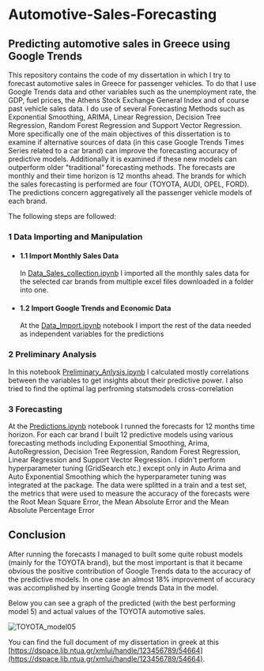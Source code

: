 # Automotive-Sales-Forecasting
## Predicting automotive sales in Greece using Google Trends

This repository contains the code of my dissertation in which I try to forecast automotive sales in Greece for passenger vehicles. To do that I use Google Trends data and other variables such as the unemployment rate, the GDP, fuel prices, the Athens Stock Exchange General Index and of course past vehicle sales data.
I do use of several Forecasting Methods such as Exponential Smoothing, ARIMA, Linear Regression, Decision Tree Regression, Random Forest Regression and Support Vector Regression.
More specifically one of the main objectives of this dissertation is to examine if alternative sources of data (in this case Google Trends Times Series related to a car brand) can improve the forecasting accuracy of predictive models. Additionally it is examined if these new models can outperform older "traditional" forecasting methods.
The forecasts are monthly and their time horizon is 12 months ahead.
The brands for which the sales forecasting is performed are four (TOYOTA, AUDI, OPEL, FORD). The predictions concern aggregatively all the passenger vehicle models of each brand.

The following steps are followed:

### 1 Data Importing and Manipulation
* #### 1.1 Import Monthly Sales Data
  In [Data_Sales_collection.ipynb](Notebooks/Sales_data_collection.ipynb) I imported all the monthly sales data for the selected car brands from multiple excel   files downloaded in a folder into one.

* #### 1.2 Import Google Trends and Economic Data
  At the [Data_Import.ipynb](Notebooks/Data_Import.ipynb) notebook I import the rest of the data needed as independent variables for the predictions


### 2 Preliminary Analysis
In this notebook [Preliminary_Anlysis.ipynb](Notebooks/Preliminary_Analysis.ipynb) I calculated mostly correlations between the variables to get insights about their predictive power. I also tried to find the optimal lag perfroming statsmodels cross-correlation 


### 3 Forecasting 
At the [Predictions.ipynb](Notebooks/Predictions.ipynb) notebook I runned the forecasts for 12 months time horizon. For each car brand I built 12 predictive models using various forecasting methods including Exponential Smoothing, Arima, AutoRegression, Decision Tree Regression, Random Forest Regression, Linear Regression and Support Vector Regression. I didn't perform hyperparameter tuning (GridSearch etc.) except only in Auto Arima and Auto Exponential Smoothing which the hyperparameter tuning was integrated at the package. The data were splitted in a train and a test set, the metrics that were used to measure the accuracy of the forecasts were the Root Mean Square Error, the Mean Absolute Error and the Mean Absolute Percentage Error

## Conclusion
After running the forecasts I managed to built some quite robust models (mainly for the TOYOTA brand), but the most important is that it became obvious the positive contribution of Google Trends data to the accuracy of the predictive models. In one case an almost 18% improvement of accuracy was accomplished by inserting Google trends Data in the model.


Below you can see a graph of the predicted (with the best performing model 5) and actual values of the TOYOTA automotive sales.

![TOYOTA_model05](https://user-images.githubusercontent.com/95256482/151883353-6b7bc584-8c74-4837-ae09-ef9de60862a5.png)


You can find the full document of my dissertation in greek at this [https://dspace.lib.ntua.gr/xmlui/handle/123456789/54664](https://dspace.lib.ntua.gr/xmlui/handle/123456789/54664).
